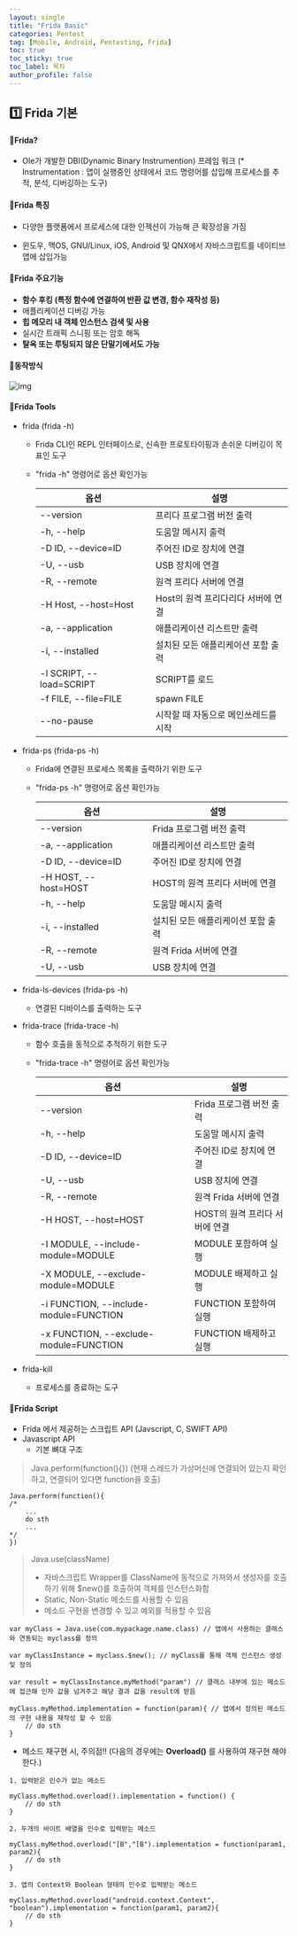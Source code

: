 ```yaml
---
layout: single
title: "Frida Basic"
categories: Pentest
tag: [Mobile, Android, Pentesting, Frida]
toc: true
toc_sticky: true
toc_label: 목차
author_profile: false
---
```


## 1️⃣ Frida 기본



#### 📜**Frida?**

- Ole가 개발한 DBI(Dynamic Binary Instrumention) 프레임 워크
  (* Instrumentation : 앱이 실행중인 상태에서 코드 명령어를 삽입해 프로세스를 추적, 분석, 디버깅하는 도구)



#### 📜**Frida 특징**

- 다양한 플랫폼에서 프로세스에 대한 인젝션이 가능해 큰 확장성을 가짐

- 윈도우, 맥OS, GNU/Linux, iOS, Android 및 QNX에서 자바스크립트를 네이티브 앱에 삽입가능

  

#### 📜**Frida 주요기능**

- **함수 후킹 (특정 함수에 연결하여 반환 값 변경, 함수 재작성 등)**
- 애플리케이션 디버깅 가능
- **힙 메모리 내 객체 인스턴스 검색 및 사용**
- 실시간 트래픽 스니핑 또는 암호 해독
- **탈옥 또는 루팅되지 않은 단말기에서도 가능**



#### 📜**동작방식**

![img](https://blog.kakaocdn.net/dn/9u1lO/btqBuQhp3gQ/33cmCDC8kKdgtHl8uqqYmk/img.png)



#### 📜**Frida Tools**

- frida (frida -h)

  - Frida CLI인 REPL 인터페이스로, 신속한 프로토타이핑과 손쉬운 디버깅이 목표인 도구

  - "frida -h" 명령어로 옵션 확인가능

    | **옵션**                 | **설명**                             |
    | ------------------------ | ------------------------------------ |
    | --version                | 프리다 프로그램 버전 출력            |
    | -h, --help               | 도움말 메시지 출력                   |
    | -D ID, --device=ID       | 주어진 ID로 장치에 연결              |
    | -U, --usb                | USB 장치에 연결                      |
    | -R, --remote             | 원격 프리다 서버에 연결              |
    | -H Host, --host=Host     | Host의 원격 프리다리다 서버에 연결   |
    | -a, --application        | 애플리케이션 리스트만 출력           |
    | -i, --installed          | 설치된 모든 애플리케이션 포함 출력   |
    | -l SCRIPT, --load=SCRIPT | SCRIPT를 로드                        |
    | -f FILE, --file=FILE     | spawn FILE                           |
    | --no-pause               | 시작할 때 자동으로 메인쓰레드를 시작 |

  

- frida-ps (frida-ps -h)

  - Frida에 연결된 프로세스 목록을 출력하기 위한 도구

  - "frida-ps -h" 명령어로 옵션 확인가능

    | **옵션**             | **설명**                           |
    | -------------------- | ---------------------------------- |
    | --version            | Frida 프로그램 버전 출력           |
    | -a, --application    | 애플리케이션 리스트만 출력         |
    | -D ID, --device=ID   | 주어진 ID로 장치에 연결            |
    | -H HOST, --host=HOST | HOST의 원격 프리다 서버에 연결     |
    | -h, --help           | 도움말 메시지 출력                 |
    | -i, --installed      | 설치된 모든 애플리케이션 포함 출력 |
    | -R, --remote         | 원격 Frida 서버에 연결             |
    | -U, --usb            | USB 장치에 연결                    |

    

- frida-ls-devices (frida-ps -h)

  - 연결된 디바이스를 출력하는 도구

- frida-trace (frida-trace -h)

  - 함수 호출을 동적으로 추적하기 위한 도구

  - "frida-trace -h" 명령어로 옵션 확인가능

    | **옵션**                               | **설명**                       |
    | -------------------------------------- | ------------------------------ |
    | --version                              | Frida 프로그램 버전 출력       |
    | -h, --help                             | 도움말 메시지 출력             |
    | -D ID, --device=ID                     | 주어진 ID로 장치에 연결        |
    | -U, --usb                              | USB 장치에 연결                |
    | -R, --remote                           | 원격 Frida 서버에 연결         |
    | -H HOST, --host=HOST                   | HOST의 원격 프리다 서버에 연결 |
    | -I MODULE, --include-module=MODULE     | MODULE 포함하여 실행           |
    | -X MODULE, --exclude-module=MODULE     | MODULE 배제하고 실행           |
    | -i FUNCTION, --include-module=FUNCTION | FUNCTION 포함하여 실행         |
    | -x FUNCTION, --exclude-module=FUNCTION | FUNCTION 배제하고 실행         |

    

- frida-kill

  - 프로세스를 종료하는 도구



#### 📜**Frida Script**

- Frida 에서 제공하는 스크립트 API (Javscript, C, SWIFT API)
- Javascript API
  - 기본 뼈대 구조

> Java.perform(function(){})
> (현재 스레드가 가상머신에 연결되어 있는지 확인하고, 연결되어 있다면 function을 호출)

```
Java.perform(function(){
/*
    ...
    do sth
    ...
*/
})
```



> Java.use(className)
>
> - 자바스크립트 Wrapper를 ClassName에 동적으로 가져와서 생성자를 호출하기 위해 $new()를 호출하여 객체를 인스턴스화함
> - Static, Non-Static 메소드를 사용할 수 있음
> - 메소드 구현을 변경할 수 있고 예외를 적용할 수 있음

```
var myClass = Java.use(com.mypackage.name.class) // 앱에서 사용하는 클래스와 연동되는 myclass를 정의
 
var myClassInstance = myclass.$new(); // myClass를 통해 객체 인스턴스 생성 및 정의
 
var result = myClassInstance.myMethod("param") // 클래스 내부에 있는 메소드에 접근해 인자 값을 넘겨주고 해당 결과 값을 result에 받음
 
myClass.myMethod.implementation = function(param){ // 앱에서 정의된 메소드의 구현 내용을 재작성 할 수 있음
    // do sth
}
```



- 메소드 재구현 시, 주의점!!
  (다음의 경우에는 **Overload()** 를 사용하여 재구현 해야 한다.)

```
1. 입력받은 인수가 없는 메소드
 
myClass.myMethod.overload().implementation = function() {
    // do sth
}
 
2. 두개의 바이트 배열을 인수로 입력받는 메소드
 
myClass.myMethod.overload("[B","[B").implementation = function(param1, param2){
    // do sth
}
 
3. 앱의 Context와 Boolean 형태의 인수로 입력받는 메소드
 
myClass.myMethod.overload("android.context.Context", "boolean").implementation = function(param1, param2){
    // do sth
}
```

